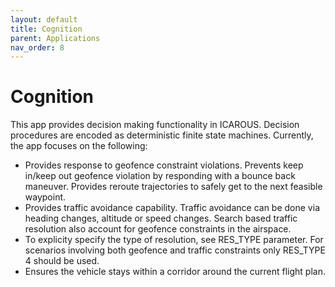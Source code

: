 ```yaml
---
layout: default 
title: Cognition
parent: Applications
nav_order: 8
---
```


# Cognition

This app provides decision making functionality in ICAROUS. Decision
procedures are encoded as deterministic finite state machines. Currently, the app focuses on the following:
- Provides response to geofence constraint violations. Prevents keep in/keep out geofence violation by responding with a bounce back maneuver. Provides reroute trajectories to safely get to the next feasible waypoint.
- Provides traffic avoidance capability. Traffic avoidance can be done via heading changes, altitude or speed changes. Search based traffic resolution also account for geofence constraints in the airspace.
- To explicity specify the type of resolution, see RES_TYPE parameter. For scenarios involving both geofence and traffic constraints only RES_TYPE 4 should be used.
- Ensures the vehicle stays within a corridor around the current flight plan. 
